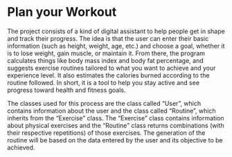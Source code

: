 # Plan your Workout

The project consists of a kind of digital assistant to help people get in shape and track their progress. The idea is that the user can enter their basic information (such as height, weight, age, etc.) and choose a goal, whether it is to lose weight, gain muscle, or maintain it. From there, the program calculates things like body mass index and body fat percentage, and suggests exercise routines tailored to what you want to achieve and your experience level. It also estimates the calories burned according to the routine followed. In short, it is a tool to help you stay active and see progress toward health and fitness goals.

The classes used for this process are the class called “User”, which contains information about the user and the class called “Routine”, which inherits from the “Exercise” class. The “Exercise” class contains information about physical exercises and the “Routine” class returns combinations (with their respective repetitions) of those exercises. The generation of the routine will be based on the data entered by the user and its objective to be achieved.